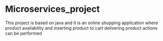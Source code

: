 # Microservices_project
This project is based on java and it is an online shopping application where product availability and inserting product to cart delivering product actions can be performed 

